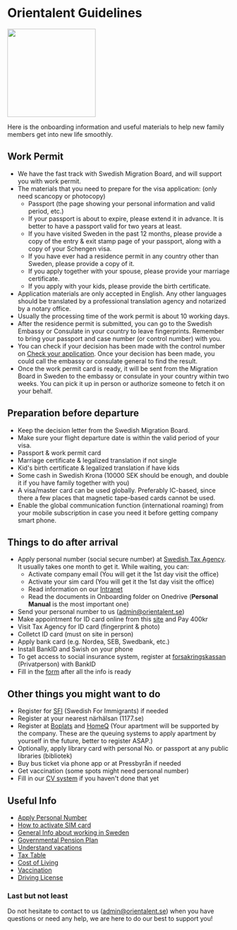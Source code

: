 # Orientalent Guidelines

<img src='images/logo.png' width='200'>


Here is the onboarding information and useful materials to help new family members get into new life smoothly.


## Work Permit

* We have the fast track with Swedish Migration Board, and will support you with work permit.
* The materials that you need to prepare for the visa application: (only need scancopy or photocopy)
  - Passport (the page showing your personal information and valid period, etc.)
  - If your passport is about to expire, please extend it in advance. It is better to have a passport valid for two years at least.
  - If you have visited Sweden in the past 12 months, please provide a copy of the entry & exit stamp page of your passport, along with a copy of your Schengen visa.
  - If you have ever had a residence permit in any country other than Sweden, please provide a copy of it.
  - If you apply together with your spouse, please provide your marriage certificate.
  - If you apply with your kids, please provide the birth certificate.
* Application materials are only accepted in English. Any other languages should be translated by a professional translation agency and notarized by a notary office.
* Usually the processing time of the work permit is about 10 working days.
* After the residence permit is submitted, you can go to the Swedish Embassy or Consulate in your country to leave fingerprints. Remember to bring your passport and case number (or control number) with you.
* You can check if your decision has been made with the control number on [Check your appli­ca­tion](https://www.migrationsverket.se/English/Contact-us/Check-your-application-without-logging-in.html). Once your decision has been made, you could call the embassy or consulate general to find the result.
* Once the work permit card is ready, it will be sent from the Migration Board in Sweden to the embassy or consulate in your country within two weeks. You can pick it up in person or authorize someone to fetch it on your behalf.


## Preparation before departure 

* Keep the decision letter from the Swedish Migration Board.
* Make sure your flight departure date is within the valid period of your visa.
* Passport & work permit card
* Marriage certificate & legalized translation if not single
* Kid's birth certificate & legalized translation if have kids
* Some cash in Swedish Krona (10000 SEK should be enough, and double it if you have family together with you)
* A visa/master card can be used globally. Preferably IC-based, since there a few places that magnetic tape-based cards cannot be used.
* Enable the global communication function (international roaming) from your mobile subscription in case you need it before getting company smart phone.


## Things to do after arrival 

* Apply personal number (social secure number) at [Swedish Tax Agency](https://www.skatteverket.se/).
It usually takes one month to get it.
  While waiting, you can:
  - Activate company email (You will get it the 1st day visit the office)
  - Activate your sim card (You will get it the 1st day visit the office)
  - Read information on our [Intranet](https://orientalentab.sharepoint.com/sites/Home)
  - Read the documents in Onboarding folder on Onedrive (**Personal Manual** is the most important one)
* Send your personal number to us (admin@orientalent.se)
* Make appointment for ID card online from this [site](https://ssc.nemoq.se/Booking/Booking/Index/SSC) and Pay 400kr
* Visit Tax Agency for ID card (fingerprint & photo)
* Colletct ID card (must on site in person)
* Apply bank card (e.g. Nordea, SEB, Swedbank, etc.)
* Install BankID and Swish on your phone
* To get access to social insurance system, register at [forsakringskassan](https://forsakringskassan.se/english) (Privatperson) with BankID
* Fill in the [form](https://forms.office.com/r/BRAeNBQwgL) after all the info is ready


## Other things you might want to do

* Register for [SFI](https://en.wikipedia.org/wiki/Swedish_for_immigrants) (Swedish For Immigrants) if needed
* Register at your nearest närhälsan (1177.se)
* Register at [Boplats](https://nya.boplats.se/) and [HomeQ](https://www.homeq.se/) (Your apartment will be supported by the company. These are the queuing systems to apply apartment by yourself in the future, better to register ASAP.)
* Optionally, apply library card with personal No. or passport at any public libraries (bibliotek)
* Buy bus ticket via phone app or at Pressbyrån if needed
* Get vaccination (some spots might need personal number)
* Fill in our [CV system](https://cv.orientalent.se) if you haven't done that yet


## Useful Info

* [Apply Personal Number](apply-personal-number.md)
* [How to activate SIM card](activate-sim-card.md)
* [General Info about working in Sweden](https://arbetsformedlingen.se/other-languages/english-engelska/do-you-want-to-work-in-sweden)
* [Governmental Pension Plan](https://www.pensionsmyndigheten.se/other-languages/english-engelska/english-engelska/faq)
* [Understand vacations](vacation.md)
* [Tax Table](https://www.skatteverket.se/download/18.5b35a6251761e6914203a50/tabell-33-2021.pdf)
* [Cost of Living](https://www.numbeo.com/cost-of-living/country_result.jsp?country=Sweden)
* [Vaccination](vaccination.md)
* [Driving License](driving-license.md)

 
### Last but not least 

Do not hesitate to contact to us (admin@orientalent.se) when you have questions or need any help, we are here to do our best to support you! 


